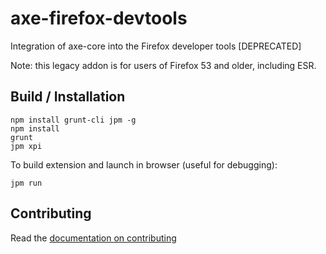 # axe-firefox-devtools
Integration of axe-core into the Firefox developer tools [DEPRECATED]

Note: this legacy addon is for users of Firefox 53 and older, including ESR.

## Build / Installation

```
npm install grunt-cli jpm -g
npm install
grunt
jpm xpi
```

To build extension and launch in browser (useful for debugging):

```
jpm run
```

## Contributing

Read the [documentation on contributing](CONTRIBUTING.md)
